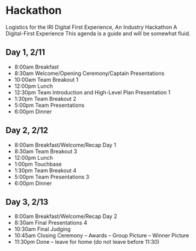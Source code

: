 # Hackathon
Logistics for the IRI Digital First Experience, An Industry Hackathon
A Digital-First Experience
This agenda is a guide and will be somewhat fluid. 

## Day 1, 2/11
- 8:00am	Breakfast
- 8:30am	Welcome/Opening Ceremony/Captain Presentations
- 10:00am	Team Breakout 1
- 12:00pm	Lunch
- 12:30pm	Team Introduction and High-Level Plan Presentation 1
- 1:30pm	Team Breakout 2
- 5:00pm	Team Presentations
- 6:00pm	Dinner


## Day 2, 2/12
- 8:00am	Breakfast/Welcome/Recap Day 1
- 8:30am	Team Breakout 3
- 12:00pm	Lunch
- 1:00pm	Touchbase
- 1:30pm	Team Breakout 4
- 5:00pm	Team Presentations 3
- 6:00pm	Dinner


## Day 3, 2/13
- 8:00am	Breakfast/Welcome/Recap Day 2
- 8:30am	Final Presentations 4
- 10:30am	Final Judging
- 10:45am	Closing Ceremony – Awards – Group Picture – Winner Picture
- 11:30pm	Done – leave for home (do not leave before 11:30)


